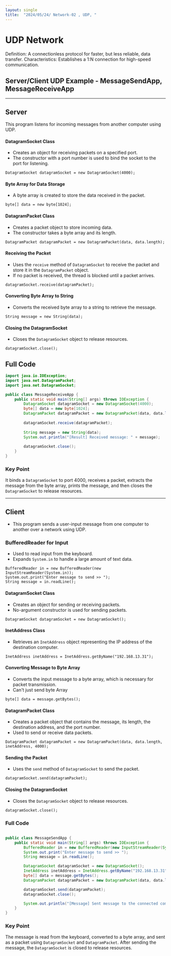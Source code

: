 ```yaml
---
layout: single
title:  "2024/05/24/ Network-02 , UDP, "
---
```


# UDP Network
Definition: A connectionless protocol for faster, but less reliable, data transfer.
Characteristics: Establishes a 1:N connection for high-speed communication.

## Server/Client UDP Example - MessageSendApp, MessageReceiveApp
---
## Server
This program listens for incoming messages from another computer using UDP. 

#### DatagramSocket Class
- Creates an object for receiving packets on a specified port.
- The constructor with a port number is used to bind the socket to the port for listening.

```
DatagramSocket datagramSocket = new DatagramSocket(4000);
```

#### Byte Array for Data Storage
- A byte array is created to store the data received in the packet.

```
byte[] data = new byte[1024];
```

#### DatagramPacket Class
- Creates a packet object to store incoming data.
- The constructor takes a byte array and its length.

```
DatagramPacket datagramPacket = new DatagramPacket(data, data.length);
```

#### Receiving the Packet
- Uses the `receive` method of `DatagramSocket` to receive the packet and store it in the `DatagramPacket` object.
- If no packet is received, the thread is blocked until a packet arrives.

```
datagramSocket.receive(datagramPacket);
```

#### Converting Byte Array to String
- Converts the received byte array to a string to retrieve the message.

```
String message = new String(data);
```

#### Closing the DatagramSocket
- Closes the `DatagramSocket` object to release resources.

```
datagramSocket.close();
```

## Full Code

```java
import java.io.IOException;
import java.net.DatagramPacket;
import java.net.DatagramSocket;

public class MessageReceiveApp {
    public static void main(String[] args) throws IOException {
        DatagramSocket datagramSocket = new DatagramSocket(4000);
        byte[] data = new byte[1024];
        DatagramPacket datagramPacket = new DatagramPacket(data, data.length);
        
        datagramSocket.receive(datagramPacket);
        
        String message = new String(data);
        System.out.println("[Result] Received message: " + message);
        
        datagramSocket.close();
    }
}
```

### Key Point
It binds a `DatagramSocket` to port 4000, receives a packet, extracts the message from the byte array, prints the message, and then closes the `DatagramSocket` to release resources.

---

## Client
- This program sends a user-input message from one computer to another over a network using UDP.
### BufferedReader for Input
- Used to read input from the keyboard.
- Expands `System.in` to handle a large amount of text data.

```
BufferedReader in = new BufferedReader(new InputStreamReader(System.in));
System.out.print("Enter message to send >> ");
String message = in.readLine();
```

#### DatagramSocket Class
- Creates an object for sending or receiving packets.
- No-argument constructor is used for sending packets.

```
DatagramSocket datagramSocket = new DatagramSocket();
```

#### InetAddress Class
- Retrieves an `InetAddress` object representing the IP address of the destination computer.

```
InetAddress inetAddress = InetAddress.getByName("192.168.13.31");
```

#### Converting Message to Byte Array
- Converts the input message to a byte array, which is necessary for packet transmission.
- Can't just send byte Array
```
byte[] data = message.getBytes();
```

#### DatagramPacket Class
- Creates a packet object that contains the message, its length, the destination address, and the port number.
- Used to send or receive data packets.

```
DatagramPacket datagramPacket = new DatagramPacket(data, data.length, inetAddress, 4000);
```

#### Sending the Packet
- Uses the `send` method of `DatagramSocket` to send the packet.

```
datagramSocket.send(datagramPacket);
```

#### Closing the DatagramSocket
- Closes the `DatagramSocket` object to release resources.

```
datagramSocket.close();
```

### Full Code

```java

public class MessageSendApp {
    public static void main(String[] args) throws IOException {
        BufferedReader in = new BufferedReader(new InputStreamReader(System.in));
        System.out.print("Enter message to send >> ");
        String message = in.readLine();

        DatagramSocket datagramSocket = new DatagramSocket();
        InetAddress inetAddress = InetAddress.getByName("192.168.13.31");
        byte[] data = message.getBytes();
        DatagramPacket datagramPacket = new DatagramPacket(data, data.length, inetAddress, 4000);

        datagramSocket.send(datagramPacket);
        datagramSocket.close();

        System.out.println("[Message] Sent message to the connected computer.");
    }
}
```
### Key Point
The message is read from the keyboard, converted to a byte array, and sent as a packet using `DatagramSocket` and `DatagramPacket`. After sending the message, the `DatagramSocket` is closed to release resources.


 
